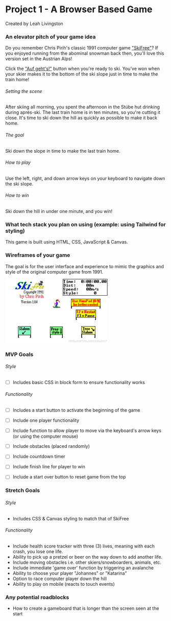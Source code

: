# **Project 1 - A Browser Based Game**
Created by Leah Livingston





### **An elevator pitch of your game idea**

Do you remember Chris Pirih's classic 1991 computer game ["SkiFree"](https://classicreload.com/win3x-skifree.html#)? If you enjoyed running from the abominal snowman back then, you'll love this version set in the Austrian Alps!

Click the ["Auf geht's!"](https://www.gymglish.com/en/wunderbla/german-vocabulary/auf-gehts) button when you're ready to ski.
You've won when your skier makes it to the bottom of the ski slope just in time to make the train home!

###### Setting the scene
After skiing all morning, you spent the afternoon in the Stúbe hut drinking during après-ski. The last train home is in ten minutes, so you're cutting it close. It's time to ski down the hill as quickly as possible to make it back home.

###### The goal
Ski down the slope in time to make the last train home. 

###### How to play
Use the left, right, and down arrow keys on your keyboard to navigate down the ski slope.

###### How to win
Ski down the hill in under one minute, and you win!



### **What tech stack you plan on using (example: using Tailwind for styling)**

This game is built using HTML, CSS, JavaScript & Canvas.



### **Wireframes of your game**
The goal is for the user interface and experience to mimic the graphics and style of the original computer game from 1991.

![Screenshot of SkiFree](skiFree.png)



### **MVP Goals**

###### Style
- [ ] Includes basic CSS in block form to ensure functionality works

###### Functionality
- [ ] Includes a start button to activate the beginning of the game
- [ ] Include one player functionality
- [ ] Include function to allow player to move via the keyboard's arrow keys (or using the computer mouse)
- [ ] Include obstacles (placed randomly) 
- [ ] Include countdown timer
- [ ] Include finish line for player to win
- [ ] Include a start over button to reset game from the top



### **Stretch Goals**

###### Style
- Includes CSS & Canvas styling to match that of SkiFree

###### Functionality
- Include health score tracker with three (3) lives, meaning with each crash, you lose one life.
- Ability to pick up a pretzel or beer on the way down to  add another life.
- Include moving obstacles i.e. other skiers/snowboarders, animals, etc.
- Include immediate 'game over' function by triggering an avalanche
- Ability to choose your player "Johannes" or "Katarina"
- Option to race computer player down the hill
- Ability to play on mobile (reacts to touch events)



### **Any potential roadblocks**
- How to create a gameboard that is longer than the screen seen at the start

